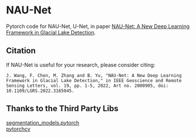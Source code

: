 # NAU-Net
Pytorch code for NAU-Net, U-Net, in paper [NAU-Net: A New Deep Learning Framework in Glacial Lake Detection](https://doi.org/10.1109/LGRS.2022.3165045).
## Citation
If NAU-Net is useful for your research, please consider citing:
```
J. Wang, F. Chen, M. Zhang and B. Yu, "NAU-Net: A New Deep Learning Framework in Glacial Lake Detection," in IEEE Geoscience and Remote Sensing Letters, vol. 19, pp. 1-5, 2022, Art no. 2000905, doi: 10.1109/LGRS.2022.3165045.
```
## Thanks to the Third Party Libs  
[segmentation_models.pytorch](https://github.com/qubvel/segmentation_models.pytorch)  
[pytorchcv](https://pypi.org/project/pytorchcv/)

